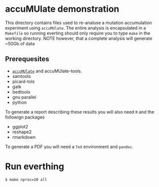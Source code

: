 # accuMUlate demonstration 

This directory contains files used to re-analuse a mutation accumulation 
experiment using `accuMUlate`. The entire analysis is encapsulated in a
`Makefile` so running everting should only require you to type `make` in the
working directory. NOTE however, that a complete analysis will generate ~50Gb
of data

## Prerequesites

* [`accuMUlate`](https://github.com/dwinter/accuMUlate) and accuMUlate-tools.
* samtools 
* picard-tols
* gatk
* bedtools
* gnu parallel
* python

To generate a report describing these results you will also need  `R` and the
followign packages

* ggplot2
* reshape2
* rmarkdown

To  generate a PDF you will need a `TeX` environment and `pandoc`.

# Run everthing

```
$ make nproc=10 all
```
